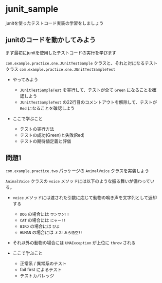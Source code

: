# junit_sample

junitを使ったテストコード実装の学習をしましょう

## junitのコードを動かしてみよう

まず最初にjunitを使用したテストコードの実行を学びます

`com.example.practice.one.JUnitTestSample` クラスと、それと対になるテストクラス 
`com.example.practice.one.JUnitTestSampleTest`

* やってみよう
  * `JUnitTestSampleTest` を実行して、テストが全て `Green` になることを確認しよう
  * `JUnitTestSampleTest` の22行目のコメントアウトを解除して、テストが `Red` になることを確認しよう

* ここで学ぶこと
  * テストの実行方法
  * テストの成功(Green)と失敗(Red)
  * テストの期待値定義と評価

## 問題1

`com.example.practice.two` パッケージの `AnimalVoice` クラスを実装しよう

`AnimalVoice` クラスの `voice` メソッドには以下のような振る舞いが備わっている。

* `voice` メソッドには渡された引数に応じて動物の鳴き声を文字列として返却する
  * `DOG` の場合には `ワンワン!!`
  * `CAT` の場合には `にゃー!!`
  * `BIRD` の場合には `ぴよ`
  * `HUMAN` の場合には `オス!おら悟空!!`
* それ以外の動物の場合には `UMAException` が上位に `throw` される

* ここで学ぶこと
  * 正常系 / 異常系のテスト
  * fail first によるテスト
  * テストカバレッジ
 